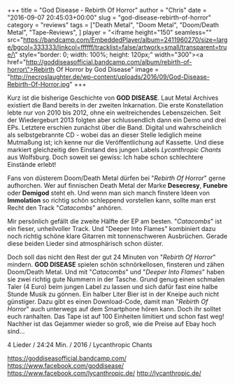 +++
title = "God Disease - Rebirth Of Horror"
author = "Chris"
date = "2016-09-07 20:45:03+00:00"
slug = "god-disease-rebirth-of-horror"
category = "reviews"
tags = ["Death Metal", "Doom Metal", "Doom/Death Metal", "Tape-Reviews", ]
player = "<iframe height=\"150\" seamless=\"\" src=\"https://bandcamp.com/EmbeddedPlayer/album=2411960270/size=large/bgcol=333333/linkcol=ffffff/tracklist=false/artwork=small/transparent=true/\" style=\"border: 0; width: 100%; height: 120px;\" width=\"300\"><a href=\"http://goddiseasofficial.bandcamp.com/album/rebirth-of-horror\">Rebirth Of Horror by God Disease</a></iframe>"
image = "http://necroslaughter.de/wp-content/uploads/2016/09/God-Disease-Rebirth-Of-Horror.jpg"
+++

Kurz ist die bisherige Geschichte von **GOD DISEASE**. Laut Metal Archives existiert die Band bereits in der zweiten Inkarnation. Die erste Konstellation lebte nur von 2010 bis 2012, ohne ein weitreichendes Lebenszeichen. Seit der Wiedergeburt 2013 folgten aber schlussendlich dann ein Demo und drei EPs. Letztere erschien zunächst über die Band. Digital und wahrscheinlich als selbstgebrannte CD - wobei das an dieser Stelle lediglich meine Mutmaßung ist; ich kenne nur die Veröffentlichung auf Kassette. Und diese markiert gleichzeitig den Einstand des jungen Labels _Lycanthropic Chants_ aus Wolfsburg. Doch soweit sei gewiss: Ich habe schon schlechtere Einstände erlebt!

Fans von düsterem Doom/Death Metal dürfen bei "_Rebirth Of Horror_" gerne aufhorchen. Wer auf finnischen Death Metal der Marke **Desecresy**, **Funebre** oder **Demigod** steht eh. Und wenn man sich manch finstere Ideen von **Immolation** so richtig schön schleppend vorstellen kann, sollte man erst Recht den Track "_Catacombs_" anhören.

Mir persönlich gefällt die zweite Hälfte der EP am besten. "_Catacombs_" ist ein fieser, unheilvoller Track. Und "Deeper Into Flames" kombiniert dazu noch richtig schöne klare Gitarren mit tonnenschweren Ausbrüchen. Gerade diese beiden Lieder sind atmosphärisch schon düster.

Doch soll das nicht den Rest der gut 24 Minuten von "_Rebirth Of Horror_" mindern. **GOD DISEASE** spielen schön schnörkellosen, finsteren und zähen Doom/Death Metal. Und mit "_Catacombs_" und "_Deeper Into Flames_" haben sie zwei richtig gute Nummern in der Tasche. Grund genug einen schmalen Taler (4 Euro) beim jungen Label zu lassen und sich dafür fast eine halbe Stunde Musik zu gönnen. Ein halber Liter Bier ist in der Kneipe auch nicht günstiger. Dazu gibt es einen Download-Code, damit man "_Rebirth Of Horror_" auch unterwegs auf dem Smartphone hören kann. Doch ihr solltet euch ranhalten. Das Tape ist auf 100 Einheiten limitiert und schon fast weg! Nachher ist das Gejammer wieder so groß, wie die Preise auf Ebay hoch sind...





4 Lieder / 24:24 Min. / 2016 / Lycanthropic Chants

<a href="https://goddiseasofficial.bandcamp.com/">https://goddiseasofficial.bandcamp.com/</a>
<a href="https://www.facebook.com/goddisease/">https://www.facebook.com/goddisease/</a>
<a href="https://www.facebook.com/lycanthropic.de/">https://www.facebook.com/lycanthropic.de/</a>
<a href="http://lycanthropic.de/">http://lycanthropic.de/</a>


